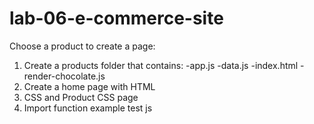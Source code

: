 # lab-06-e-commerce-site
Choose a product to create a page:

1) Create a products folder that contains:
    -app.js
    -data.js
    -index.html
    -render-chocolate.js
2) Create a home page with HTML
3) CSS and Product CSS page
4) Import function example test js
